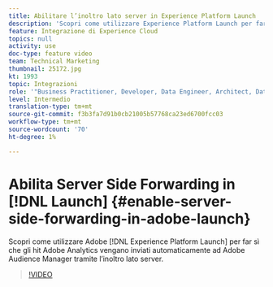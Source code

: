 ```yaml
---
title: Abilitare l’inoltro lato server in Experience Platform Launch
description: 'Scopri come utilizzare Experience Platform Launch per far sì che gli hit Adobe Analytics vengano inviati automaticamente ad Adobe Audience Manager tramite l’inoltro lato server. '
feature: Integrazione di Experience Cloud
topics: null
activity: use
doc-type: feature video
team: Technical Marketing
thumbnail: 25172.jpg
kt: 1993
topic: Integrazioni
role: '"Business Practitioner, Developer, Data Engineer, Architect, Data Architect, Administrator, Leader"'
level: Intermedio
translation-type: tm+mt
source-git-commit: f3b3fa7d91b0cb21005b57768ca23ed6700fcc03
workflow-type: tm+mt
source-wordcount: '70'
ht-degree: 1%

---
```



# Abilita Server Side Forwarding in [!DNL Launch] {#enable-server-side-forwarding-in-adobe-launch}

Scopri come utilizzare Adobe [!DNL Experience Platform Launch] per far sì che gli hit Adobe Analytics vengano inviati automaticamente ad Adobe Audience Manager tramite l’inoltro lato server.

>[!VIDEO](https://video.tv.adobe.com/v/25172?quality=12)
